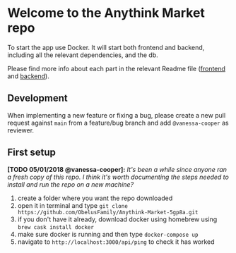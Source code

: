 # Welcome to the Anythink Market repo

To start the app use Docker. It will start both frontend and backend, including all the relevant dependencies, and the db.

Please find more info about each part in the relevant Readme file ([frontend](frontend/readme.md) and [backend](backend/README.md)).

## Development

When implementing a new feature or fixing a bug, please create a new pull request against `main` from a feature/bug branch and add `@vanessa-cooper` as reviewer.

## First setup

**[TODO 05/01/2018 @vanessa-cooper]:** _It's been a while since anyone ran a fresh copy of this repo. I think it's worth documenting the steps needed to install and run the repo on a new machine?_

1. create a folder where you want the repo downloaded
2. open it in terminal and type `git clone https://github.com/ObelusFamily/Anythink-Market-5gp8a.git`
3. if you don't have it already, download docker using homebrew using `brew cask install docker`
4. make sure docker is running and then type `docker-compose up`
5. navigate to `http://localhost:3000/api/ping` to check it has worked